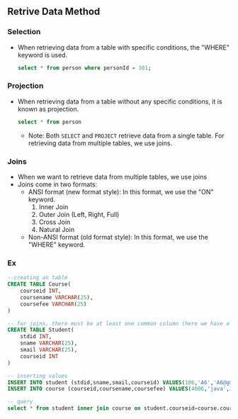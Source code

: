 ## Retrive Data Method

### Selection
-  When retrieving data from a table with specific conditions, the "WHERE" keyword is used.
   
    ```sql
    select * from person where personId = 101;
    ```

### Projection
-  When retrieving data from a table without any specific conditions, it is known as projection.

    ```sql
    select * from person
    ```
   - Note: Both ```SELECT``` and ```PROJECT``` retrieve data from a single table. For retrieving data from multiple tables, we use joins.


### Joins
-  When we want to retrieve data from multiple tables, we use joins
  - Joins come in two formats:
    - ANSI format (new format style): In this format, we use the "ON" keyword.
      1. Inner Join
      2. Outer Join (Left, Right, Full)
      3. Cross Join
      4. Natural Join
    - Non-ANSI format (old format style): In this format, we use the "WHERE" keyword.

### Ex
```sql
--creating an table
CREATE TABLE Course(
    courseid INT,
    coursename VARCHAR(25),
    coursefee VARCHAR(25)
)

-- for joins, there must be at least one common column (here we have a "courseid" column) between the tables.
CREATE TABLE Student(
    stdid INT,
    sname VARCHAR(25),
    smail VARCHAR(25),
    courseid INT
)

-- inserting values
INSERT INTO student (stdid,sname,smail,courseid) VALUES(106,'A6','A6@gmail.com',4006)
INSERT INTO course (courseid,coursename,coursefee) VALUES(4006,'java',100000)

-- query
select * from student inner join course on student.courseid=course.courseid
```

  